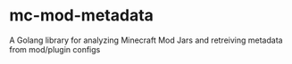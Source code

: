 # mc-mod-metadata
A Golang library for analyzing Minecraft Mod Jars and retreiving metadata from mod/plugin configs
